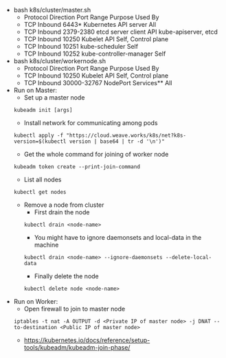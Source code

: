 - bash k8s/cluster/master.sh
  - Protocol	Direction	Port Range	Purpose	Used By
  - TCP	Inbound	6443*	Kubernetes API server	All
  - TCP	Inbound	2379-2380	etcd server client API	kube-apiserver, etcd
  - TCP	Inbound	10250	Kubelet API	Self, Control plane
  - TCP	Inbound	10251	kube-scheduler	Self
  - TCP	Inbound	10252	kube-controller-manager	Self
- bash k8s/cluster/workernode.sh
  - Protocol	Direction	Port Range	Purpose	Used By
  - TCP	Inbound	10250	Kubelet API	Self, Control plane
  - TCP	Inbound	30000-32767	NodePort Services**	All
- Run on Master:
  - Set up a master node
  ```
  kubeadm init [args]
  ```
  - Install network for communicating among pods
  ```
  kubectl apply -f "https://cloud.weave.works/k8s/net?k8s-version=$(kubectl version | base64 | tr -d '\n')"
  ```
  - Get the whole command for joining of worker node
  ```
  kubeadm token create --print-join-command
  ```
  - List all nodes
  ```
  kubectl get nodes
  ```
  - Remove a node from cluster
    - First drain the node
    ```
    kubectl drain <node-name>
    ```
    - You might have to ignore daemonsets and local-data in the machine
    ```
    kubectl drain <node-name> --ignore-daemonsets --delete-local-data
    ```
    - Finally delete the node
    ```
    kubectl delete node <node-name>
    ```
- Run on Worker:
  - Open firewall to join to master node
  ```
  iptables -t nat -A OUTPUT -d <Private IP of master node> -j DNAT --to-destination <Public IP of master node>
  ```
  - https://kubernetes.io/docs/reference/setup-tools/kubeadm/kubeadm-join-phase/

